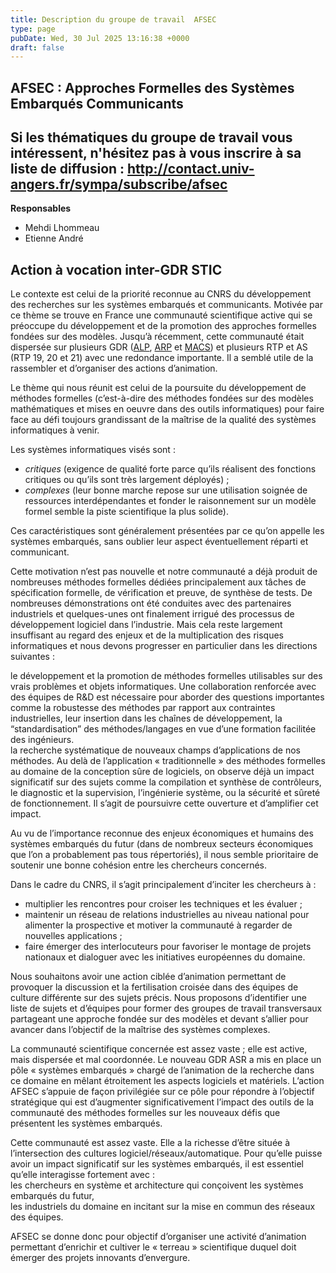 ```yaml
---
title: Description du groupe de travail  AFSEC
type: page
pubDate: Wed, 30 Jul 2025 13:16:38 +0000
draft: false
---
```


## AFSEC : Approches Formelles des Systèmes Embarqués Communicants

## Si les thématiques du groupe de travail vous intéressent, n'hésitez pas à vous inscrire à sa liste de diffusion : <http://contact.univ-angers.fr/sympa/subscribe/afsec>

**Responsables**

  * Mehdi Lhommeau
  * Etienne André



## Action à vocation inter-GDR STIC

Le contexte est celui de la priorité reconnue au CNRS du développement des recherches sur les systèmes embarqués et communicants. Motivée par ce thème se trouve en France une communauté scientifique active qui se préoccupe du développement et de la promotion des approches formelles fondées sur des modèles. Jusqu’à récemment, cette communauté était dispersée sur plusieurs GDR ([ALP](http://www.liafa.jussieu.fr/~alp/), [ARP](http://www.arp.cnrs.fr/) et [MACS](http://www.univ-valenciennes.fr/GDR-MACS/)) et plusieurs RTP et AS (RTP 19, 20 et 21) avec une redondance importante. Il a semblé utile de la rassembler et d’organiser des actions d’animation.

Le thème qui nous réunit est celui de la poursuite du développement de méthodes formelles (c’est-à-dire des méthodes fondées sur des modèles mathématiques et mises en oeuvre dans des outils informatiques) pour faire face au défi toujours grandissant de la maîtrise de la qualité des systèmes informatiques à venir.

Les systèmes informatiques visés sont :

  * _critiques_ (exigence de qualité forte parce qu’ils réalisent des fonctions critiques ou qu’ils sont très largement déployés) ;
  * _complexes_ (leur bonne marche repose sur une utilisation soignée de ressources interdépendantes et fonder le raisonnement sur un modèle formel semble la piste scientifique la plus solide).



Ces caractéristiques sont généralement présentées par ce qu’on appelle les systèmes embarqués, sans oublier leur aspect éventuellement réparti et communicant.

Cette motivation n’est pas nouvelle et notre communauté a déjà produit de nombreuses méthodes formelles dédiées principalement aux tâches de spécification formelle, de vérification et preuve, de synthèse de tests. De nombreuses démonstrations ont été conduites avec des partenaires industriels et quelques-unes ont finalement irrigué des processus de développement logiciel dans l’industrie. Mais cela reste largement insuffisant au regard des enjeux et de la multiplication des risques informatiques et nous devons progresser en particulier dans les directions suivantes :

le développement et la promotion de méthodes formelles utilisables sur des vrais problèmes et objets informatiques. Une collaboration renforcée avec des équipes de R&D est nécessaire pour aborder des questions importantes comme la robustesse des méthodes par rapport aux contraintes industrielles, leur insertion dans les chaînes de développement, la “standardisation” des méthodes/langages en vue d’une formation facilitée des ingénieurs.  
la recherche systématique de nouveaux champs d’applications de nos méthodes. Au delà de l’application « traditionnelle » des méthodes formelles au domaine de la conception sûre de logiciels, on observe déjà un impact significatif sur des sujets comme la compilation et synthèse de contrôleurs, le diagnostic et la supervision, l’ingénierie système, ou la sécurité et sûreté de fonctionnement. Il s’agit de poursuivre cette ouverture et d’amplifier cet impact.

Au vu de l’importance reconnue des enjeux économiques et humains des systèmes embarqués du futur (dans de nombreux secteurs économiques que l’on a probablement pas tous répertoriés), il nous semble prioritaire de soutenir une bonne cohésion entre les chercheurs concernés.

Dans le cadre du CNRS, il s’agit principalement d’inciter les chercheurs à :

  * multiplier les rencontres pour croiser les techniques et les évaluer ;
  * maintenir un réseau de relations industrielles au niveau national pour alimenter la prospective et motiver la communauté à regarder de nouvelles applications ;
  * faire émerger des interlocuteurs pour favoriser le montage de projets nationaux et dialoguer avec les initiatives européennes du domaine.



Nous souhaitons avoir une action ciblée d’animation permettant de provoquer la discussion et la fertilisation croisée dans des équipes de culture différente sur des sujets précis. Nous proposons d’identifier une liste de sujets et d’équipes pour former des groupes de travail transversaux partageant une approche fondée sur des modèles et devant s’allier pour avancer dans l’objectif de la maîtrise des systèmes complexes.

La communauté scientifique concernée est assez vaste ; elle est active, mais dispersée et mal coordonnée. Le nouveau GDR ASR a mis en place un pôle « systèmes embarqués » chargé de l’animation de la recherche dans ce domaine en mêlant étroitement les aspects logiciels et matériels. L’action AFSEC s’appuie de façon privilégiée sur ce pôle pour répondre à l’objectif stratégique qui est d’augmenter significativement l’impact des outils de la communauté des méthodes formelles sur les nouveaux défis que présentent les systèmes embarqués.

Cette communauté est assez vaste. Elle a la richesse d’être située à l’intersection des cultures logiciel/réseaux/automatique. Pour qu’elle puisse avoir un impact significatif sur les systèmes embarqués, il est essentiel qu’elle interagisse fortement avec :  
les chercheurs en système et architecture qui conçoivent les systèmes embarqués du futur,  
les industriels du domaine en incitant sur la mise en commun des réseaux des équipes.

AFSEC se donne donc pour objectif d’organiser une activité d’animation permettant d’enrichir et cultiver le « terreau » scientifique duquel doit émerger des projets innovants d’envergure.
